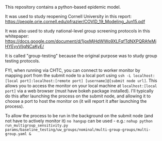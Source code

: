 This repository contains a python-based epidemic model.

It was used to study reopening Cornell University in this report:
https://people.orie.cornell.edu/pfrazier/COVID_19_Modeling_Jun15.pdf

It was also used to study national-level group screening protocols in this whitepaper:
https://docs.google.com/document/d/1joxMjHdWWo9XLFqfTdNXPQRAfeMjHYEyvVljqNCaKyE/

It is called "group-testing" because the original purpose was to study group testing protocols. 

FYI, when running via CHTC, you can connect to worker monitor by mapping port from the submit node to a local port using `ssh -L localhost:[local port]:localhost:[remote port] [username]@[submit node url]`. This allows you to access the monitor on your local machine at `localhost:[local port]` via a web browser (must have bokeh package installed). I'll typically do this after launching the process on the submit node, and allowing it to choose a port to host the monitor on (it will report it after launching the process).

To allow the process to be run in the background on the submit node (and not have to actively monitor it) `no hangup` can be used - e.g.: `nohup python run_multigroup_sensitivity.py  params/baseline_testing/uw_groups/nominal/multi-group-groups/multi-group.yaml &`
